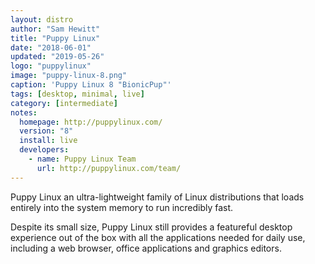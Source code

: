 ```yaml
---
layout: distro
author: "Sam Hewitt"
title: "Puppy Linux"
date: "2018-06-01"
updated: "2019-05-26"
logo: "puppylinux"
image: "puppy-linux-8.png"
caption: 'Puppy Linux 8 "BionicPup"'
tags: [desktop, minimal, live]
category: [intermediate]
notes:
  homepage: http://puppylinux.com/
  version: "8"
  install: live
  developers:
    - name: Puppy Linux Team
      url: http://puppylinux.com/team/
---
```


Puppy Linux an ultra-lightweight family of Linux distributions that loads entirely into the system memory to run incredibly fast.

Despite its small size, Puppy Linux still provides a featureful desktop experience out of the box with all the applications needed for daily use, including a web browser, office applications and graphics editors.
